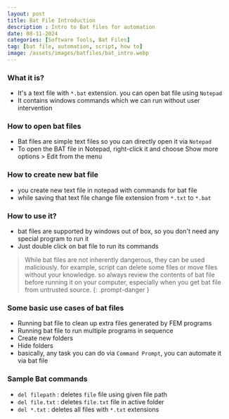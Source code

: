 ```yaml
---
layout: post
title: Bat File Introduction
description : Intro to Bat files for automation
date: 08-11-2024
categories: [Software Tools, Bat Files]
tag: [bat file, automation, script, how to]
image: /assets/images/batfiles/bat_intro.webp
---
```


### What it is?
- It's a text file with `*.bat` extension. you can open bat file using `Notepad`
- It contains windows commands which we can run without user intervention

### How to open bat files
- Bat files are simple text files so you can directly open it via `Notepad`
- To open the BAT file in Notepad, right-click it and choose Show more options > Edit from the menu

### How to create new bat file
- you create new text file in notepad with commands for bat file 
- while saving that text file change file extension from `*.txt` to `*.bat`

### How to use it?
- bat files are supported by windows out of box, so you don't need any special program to run it
- Just double click on bat file to run its commands

<!-- markdownlint-capture -->
<!-- markdownlint-disable -->
> While bat files are not inherently dangerous, they can be used maliciously. for example, script can delete some files or move files without your knowledge.
> so always review the contents of bat file before running it on your computer, 
> especially when you get bat file from untrusted source.
{: .prompt-danger }
<!-- markdownlint-restore -->

### Some basic use cases of bat files
- Running bat file to clean up extra files generated by FEM programs
- Running bat file to run multiple programs in sequence
- Create new folders 
- Hide folders
- basically, any task you can do via `Command Prompt`, you can automate it via bat file

### Sample Bat commands
- `del filepath` : deletes `file` file using given file path
- `del file.txt` : deletes `file.txt` file in active folder
- `del *.txt` : deletes all files with `*.txt` extensions

